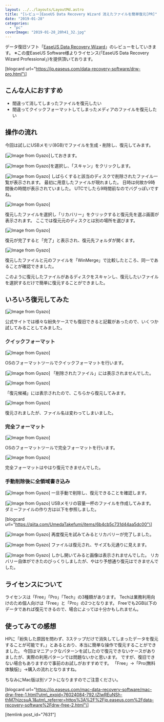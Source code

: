 ```yaml
---
layout: ../../layouts/LayoutMd.astro
title: "[レビュー]EaseUS Data Recovery Wizard 消えたファイルを簡単復元[PR]"
date: "2019-01-28"
categories: 
  - "pc"
coverImage: "2019-01-28_20h41_32.jpg"
---
```


データ復旧ソフト「[EaseUS Data Recovery Wizard](https://jp.easeus.com/data-recovery-software/drw-free.html)」のレビューをしていきます。 ※この度EaseUS Software様よりライセンス(「EaseUS Data Recovery Wizard Professional」)を提供頂いております。

\[blogcard url="https://jp.easeus.com/data-recovery-software/drw-pro.html"\]

## こんな人におすすめ

- 間違って消してしまったファイルを復元したい
- 間違ってクイックフォーマットしてしまったメディアのファイルを復元したい

## 操作の流れ

今回は試しにUSBメモリ(8GB)でファイルを生成・削除し、復元してみます。

[![Image from Gyazo](/wp/images/1e2c4c153065e7d468cbb4aeff647d09.png)]しておきます。

[![Image from Gyazo](/wp/images/35d6105dd3a0a3071064272e3b57a6a8.png)]を選択し、「スキャン」をクリックします。

[![Image from Gyazo](/wp/images/a58a8a16bea135504365ec1e69157df5.png)] しばらくすると該当のディスクで削除されたファイル一覧が表示されます。 最初に用意したファイルが現れました。 日時は何故か9時間後の時間が表示されていました。 UTCでしたら9時間前なのでバグっぽいですね。

[![Image from Gyazo](/wp/images/71d490943b0e90e388ad6403b81a25db.png)]

復元したファイルを選択し「リカバリー」をクリックすると復元先を選ぶ画面が表示されます。 ここでは復元元のディスクとは別の場所を選びます。

[![Image from Gyazo](/wp/images/97d0d11ef060ffde6a5602289d3f70f4.png)]

復元が完了すると「完了」と表示され、復元先フォルダが開くます。

[![Image from Gyazo](/wp/images/1d025cd48a9aeaa9644c580ac016af6c.jpg)]

復元したファイルと元のファイルを「WinMerge」で比較したところ、同一であることが確認できました。

このように復元したファイルがあるディスクをスキャンし、復元したいファイルを選択するだけで簡単に復元することができました。

## いろいろ復元してみた

[![Image from Gyazo](/wp/images/64afabe64e207898ccbcabab92aa1481.png)]

公式サイトでは様々な紛失ケースでも復旧できると記載があったので、いくつか試してみることしてみました。

### クイックフォーマット

[![Image from Gyazo](/wp/images/eda267fc50522513672d8a7ed3c796b1.png)]

OSのフォーマットツールでクイックフォーマットを行います。

[![Image from Gyazo](/wp/images/d4ff8812a65f68afa17d3cef05576de3.png)] 「削除されたファイル」には表示されませんでした。

[![Image from Gyazo](/wp/images/545ade624b31074cdd0e2881796a06a8.png)]

「復元候補」には表示されたので、こちらから復元してみます。

[![Image from Gyazo](/wp/images/e1d9922a1fc07a5bdbda5d321e45bf0f.png)]

復元されましたが、ファイル名は変わってしまいました。

### 完全フォーマット

[![Image from Gyazo](/wp/images/b5e9823899150549bbb9e6e7dd27d843.png)]

OSのフォーマットツールで完全フォーマットを行います。

[![Image from Gyazo](/wp/images/c693a196beea600cfc817bfdc843cbba.png)]

完全フォーマットはやはり復元できませんでした。

### 手動削除後に全領域書き込み

[![Image from Gyazo](/wp/images/f3babb9c09b56687556e4d5b2651a748.png)] 一旦手動で削除し、復元できることを確認します。

[![Image from Gyazo](/wp/images/4dccd656a9189fea4dcf165840757a52.png)] USBメモリの容量一杯のファイルを作成してみます。 ダミーファイルの作り方は以下を参照しました。

\[blogcard url="https://qiita.com/UmedaTakefumi/items/6b4cb5c731d44aa5dc00"\]

[![Image from Gyazo](/wp/images/14c781b156350f471c75e428df4c7feb.png)] 再度復元を試みてみるとリカバリーが完了しました。

[![Image from Gyazo](/wp/images/622eb4990fc331b513178c95bb35bc9f.png)] ファイルは復元され、サイズも元通りに見えます。

[![Image from Gyazo](/wp/images/cfd21dc641fdb039d8c350a3f2dd92e3.png)] しかし開いてみると画像は表示されませんでした。 リカバリー自体ができたのびっくりしましたが、やはり予想通り復元はできませんでした。

## ライセンスについて

ライセンスは「Free」「Pro」「Tech」の3種類があります。 Techは業務利用向けのため個人向けは「Free」と「Pro」の2つとなります。 Freeでも2GB以下のデータであれば復元できるので、場合によっては十分かもしれません。

## 使ってみての感想

HPに「紛失した原因を問わず、3ステップだけで消失してしまったデータを復元することが可能です。」とあるとおり、本当に簡単な操作で復元することができました。 今回はマニアックなパターンを試したので復元できないケースがありましたが、実際の利用パターンでは問題ないかと思います。 ですが、復旧できない場合もありますので事前のお試しがおすすめです。 「Free」→「Pro(無料体験版)」→購入の流れとなりますね。

ちなみにMac版は別ソフトになりますのでご注意ください。

\[blogcard url="https://jp.easeus.com/mac-data-recovery-software/mac-drw-free-1.html?utm\_expid=76024084-792.tZIwREuNSh-thM7hjzcsuA.1&utm\_referrer=https%3A%2F%2Fjp.easeus.com%2Fdata-recovery-software%2Fdrw-free-2.html"\]

\[itemlink post\_id="7631"\]
